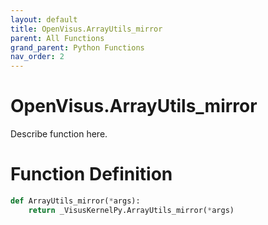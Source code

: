 ```yaml
---
layout: default
title: OpenVisus.ArrayUtils_mirror
parent: All Functions
grand_parent: Python Functions
nav_order: 2
---
```


# OpenVisus.ArrayUtils_mirror

Describe function here.

# Function Definition

```python
def ArrayUtils_mirror(*args):
    return _VisusKernelPy.ArrayUtils_mirror(*args)
```
